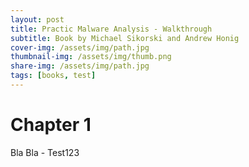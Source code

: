 ```yaml
---
layout: post
title: Practic Malware Analysis - Walkthrough 
subtitle: Book by Michael Sikorski and Andrew Honig
cover-img: /assets/img/path.jpg
thumbnail-img: /assets/img/thumb.png
share-img: /assets/img/path.jpg
tags: [books, test]
---
```


# Chapter 1
Bla Bla - Test123
